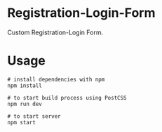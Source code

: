 # Registration-Login-Form
Custom Registration-Login Form.

# Usage
 ```
 # install dependencies with npm
 npm install
 
 # to start build process using PostCSS
 npm run dev
 
 # to start server
 npm start
 
 ```
